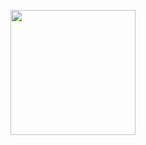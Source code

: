 <p align="center"><img src="https://raw.githubusercontent.com/Haghrah/PyIT2FLS/master/PyIT2FLS_icon.png" width="200"/></p>

